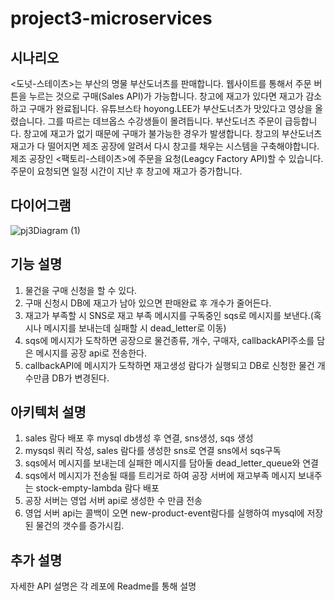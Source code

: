 # project3-microservices
## 시나리오
<도넛-스테이츠>는 부산의 명물 부산도너츠를 판매합니다.
웹사이트를 통해서 주문 버튼을 누르는 것으로 구매(Sales API)가 가능합니다.
창고에 재고가 있다면 재고가 감소하고 구매가 완료됩니다.
유튜브스타 hoyong.LEE가 부산도너츠가 맛있다고 영상을 올렸습니다.
그를 따르는 데브옵스 수강생들이 몰려듭니다. 부산도너츠 주문이 급등합니다.
창고에 재고가 없기 때문에 구매가 불가능한 경우가 발생합니다.
창고의 부산도너츠 재고가 다 떨어지면 제조 공장에 알려서 다시 창고를 채우는 시스템을 구축해야합니다.
제조 공장인 <팩토리-스테이츠>에 주문을 요청(Leagcy Factory API)할 수 있습니다.
주문이 요청되면 일정 시간이 지난 후 창고에 재고가 증가합니다.

## 다이어그램
![pj3Diagram (1)](https://user-images.githubusercontent.com/50437623/173355391-cf5c3261-0f26-4311-a388-b46b0550a51c.png)


## 기능 설명
1. 물건을 구매 신청을 할 수 있다.
2. 구매 신청시 DB에 재고가 남아 있으면 판매완료 후 개수가 줄어든다.
3. 재고가 부족할 시 SNS로 재고 부족 메시지를 구독중인 sqs로 메시지를 보낸다.(혹시나 메시지를 보내는데 실패할 시 dead_letter로 이동)
4. sqs에 메시지가 도착하면 공장으로 물건종류, 개수, 구매자, callbackAPI주소를 담은 메시지를 공장 api로 전송한다.
5. callbackAPI에 메시지가 도착하면 재고생성 람다가 실행되고 DB로 신청한 물건 개수만큼 DB가 변경된다.

## 아키텍처 설명
1. sales 람다 배포 후 mysql db생성 후 연결, sns생성, sqs 생성
2. mysqsl 쿼리 작성, sales 람다를 생성한 sns로 연결 sns에서 sqs구독
3. sqs에서 메시지를 보내는데 실패한 메시지를 담아둘 dead_letter_queue와 연결
4. sqs에서 메시지가 전송될 때를 트리거로 하여 공장 서버에 재고부족 메시지 보내주는 stock-empty-lambda 람다 배포
5. 공장 서버는 영업 서버 api로 생성한 수 만큼 전송
6. 영업 서버 api는 콜백이 오면 new-product-event람다를 실행하여 mysql에 저장된 물건의 갯수를 증가시킴.


## 추가 설명
자세한 API 설명은 각 레포에 Readme를 통해 설명
